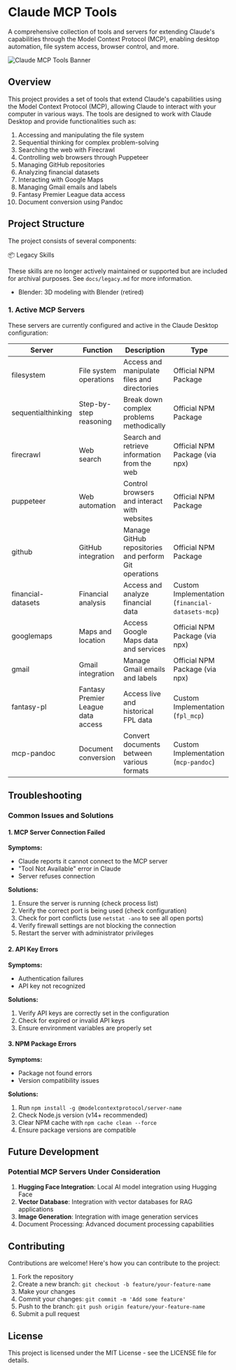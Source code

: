 # Claude MCP Tools

A comprehensive collection of tools and servers for extending Claude's capabilities through the Model Context Protocol (MCP), enabling desktop automation, file system access, browser control, and more.

![Claude MCP Tools Banner](ClaudeDesktopAgent/screenshots/claude_mcp_tools_banner.png)

## Overview

This project provides a set of tools that extend Claude's capabilities using the Model Context Protocol (MCP), allowing Claude to interact with your computer in various ways. The tools are designed to work with Claude Desktop and provide functionalities such as:

1. Accessing and manipulating the file system
2. Sequential thinking for complex problem-solving
3. Searching the web with Firecrawl
4. Controlling web browsers through Puppeteer
5. Managing GitHub repositories
6. Analyzing financial datasets
7. Interacting with Google Maps
8. Managing Gmail emails and labels
9. Fantasy Premier League data access
10. Document conversion using Pandoc

## Project Structure

The project consists of several components:

📦 Legacy Skills

These skills are no longer actively maintained or supported but are included for archival purposes. See `docs/legacy.md` for more information.

- Blender: 3D modeling with Blender (retired)

### 1. Active MCP Servers

These servers are currently configured and active in the Claude Desktop configuration:

| Server | Function | Description | Type |
|--------|----------|-------------|------|
| filesystem | File system operations | Access and manipulate files and directories | Official NPM Package |
| sequentialthinking | Step-by-step reasoning | Break down complex problems methodically | Official NPM Package |
| firecrawl | Web search | Search and retrieve information from the web | Official NPM Package (via npx) |
| puppeteer | Web automation | Control browsers and interact with websites | Official NPM Package |
| github | GitHub integration | Manage GitHub repositories and perform Git operations | Official NPM Package |
| financial-datasets | Financial analysis | Access and analyze financial data | Custom Implementation (`financial-datasets-mcp`) |
| googlemaps | Maps and location | Access Google Maps data and services | Official NPM Package (via npx) |
| gmail | Gmail integration | Manage Gmail emails and labels | Official NPM Package (via npx) |
| fantasy-pl | Fantasy Premier League data access | Access live and historical FPL data | Custom Implementation (`fpl_mcp`) |
| mcp-pandoc | Document conversion | Convert documents between various formats | Custom Implementation (`mcp-pandoc`) |

## Troubleshooting

### Common Issues and Solutions

#### 1. MCP Server Connection Failed

**Symptoms:**

- Claude reports it cannot connect to the MCP server
- "Tool Not Available" error in Claude
- Server refuses connection

**Solutions:**

1. Ensure the server is running (check process list)
2. Verify the correct port is being used (check configuration)
3. Check for port conflicts (use `netstat -ano` to see all open ports)
4. Verify firewall settings are not blocking the connection
5. Restart the server with administrator privileges

#### 2. API Key Errors

**Symptoms:**

- Authentication failures
- API key not recognized

**Solutions:**

1. Verify API keys are correctly set in the configuration
2. Check for expired or invalid API keys
3. Ensure environment variables are properly set

#### 3. NPM Package Errors

**Symptoms:**

- Package not found errors
- Version compatibility issues

**Solutions:**

1. Run `npm install -g @modelcontextprotocol/server-name`
2. Check Node.js version (v14+ recommended)
3. Clear NPM cache with `npm cache clean --force`
4. Ensure package versions are compatible

## Future Development

### Potential MCP Servers Under Consideration

1. **Hugging Face Integration**: Local AI model integration using Hugging Face
2. **Vector Database**: Integration with vector databases for RAG applications
3. **Image Generation**: Integration with image generation services
4. Document Processing: Advanced document processing capabilities

## Contributing

Contributions are welcome! Here's how you can contribute to the project:

1. Fork the repository
2. Create a new branch: `git checkout -b feature/your-feature-name`
3. Make your changes
4. Commit your changes: `git commit -m 'Add some feature'`
5. Push to the branch: `git push origin feature/your-feature-name`
6. Submit a pull request

## License

This project is licensed under the MIT License - see the LICENSE file for details.